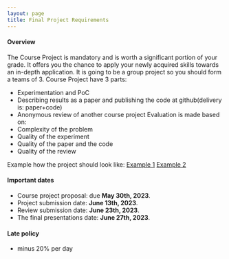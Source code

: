 ```yaml
---
layout: page
title: Final Project Requirements
---
```


#### Overview

The Course Project is mandatory and is worth a significant portion of your grade. 
It offers you the chance to apply your newly acquired skills towards an in-depth
application. It is going to be a group project so you should form a teams of 3.
Course Project have 3 parts:
 - Experimentation and PoC
 - Describing results as a paper and publishing the code at github(delivery is: paper+code)
 - Anonymous review of another course project
Evaluation is made based on:
 - Complexity of the problem
 - Quality of the experiment
 - Quality of the paper and the code
 - Quality of the review

 Example how the project should look like: 
 [Example 1](http://quantum-dynamics.phys.uni-sofia.bg/teaching/materials_RL_WiSe_2020/final_projects/project-team_11.pdf)
 [Example 2](http://quantum-dynamics.phys.uni-sofia.bg/teaching/materials_RL_WiSe_2020/final_projects/project-team_3.pdf)


#### Important dates

- Course project proposal: due **May 30th, 2023**.
- Project submission date: **June 13th, 2023**.
- Review submission date: **June 23th, 2023**.
- The final presentations date: **June 27th, 2023**.

#### Late policy
- minus 20% per day